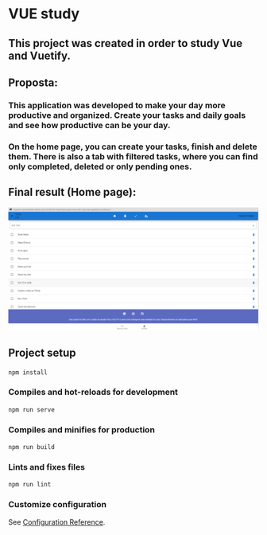 # VUE study

## This project was created in order to study Vue and Vuetify.

## Proposta:
### This application was developed to make your day more productive and organized. Create your tasks and daily goals and see how productive can be your day. 
### On the home page, you can create your tasks, finish and delete them. There is also a tab with filtered tasks, where you can find only completed, deleted or only pending ones.

## Final result (Home page):

![Final Result](https://github.com/RodrigoAbdalla/VueStudy/blob/master/src/finalResult.png)



## Project setup
```
npm install
```

### Compiles and hot-reloads for development
```
npm run serve
```

### Compiles and minifies for production
```
npm run build
```

### Lints and fixes files
```
npm run lint
```

### Customize configuration
See [Configuration Reference](https://cli.vuejs.org/config/).
